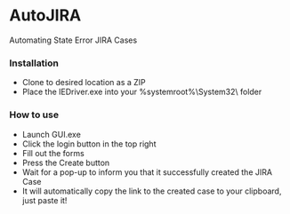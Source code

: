 # AutoJIRA
Automating State Error JIRA Cases

### Installation
 * Clone to desired location as a ZIP
 * Place the IEDriver.exe into your \%systemroot%\System32\ folder
 
### How to use
  * Launch GUI.exe
  * Click the login button in the top right
  * Fill out the forms
  * Press the Create button
  * Wait for a pop-up to inform you that it successfully created the JIRA Case
  * It will automatically copy the link to the created case to your clipboard, just paste it!




